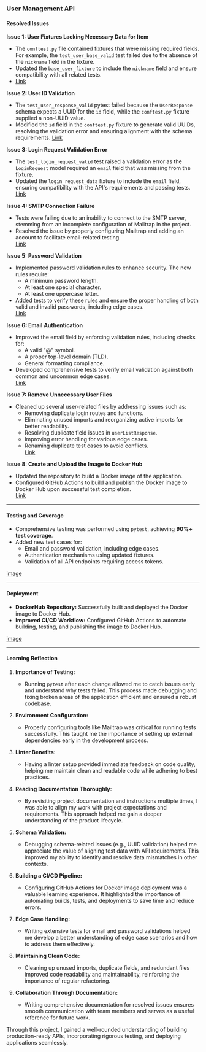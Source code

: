 ### User Management API  

#### Resolved Issues  

**Issue 1: User Fixtures Lacking Necessary Data for Item**  
- The `conftest.py` file contained fixtures that were missing required fields. For example, the `test_user_base_valid` test failed due to the absence of the `nickname` field in the fixture.  
- Updated the `base_user_fixture` to include the `nickname` field and ensure compatibility with all related tests.
- [Link](https://github.com/Saideepak9676/is601HW10/issues/1)

**Issue 2: User ID Validation**  
- The `test_user_response_valid` pytest failed because the `UserResponse` schema expects a UUID for the `id` field, while the `conftest.py` fixture supplied a non-UUID value.  
- Modified the `id` field in the `conftest.py` fixture to generate valid UUIDs, resolving the validation error and ensuring alignment with the schema requirements.
[Link](https://github.com/Saideepak9676/is601HW10/issues/3)

**Issue 3: Login Request Validation Error**  
- The `test_login_request_valid` test raised a validation error as the `LoginRequest` model required an `email` field that was missing from the fixture.  
- Updated the `login_request_data` fixture to include the `email` field, ensuring compatibility with the API's requirements and passing tests.  
[Link](https://github.com/Saideepak9676/is601HW10/issues/3)

**Issue 4: SMTP Connection Failure**  
- Tests were failing due to an inability to connect to the SMTP server, stemming from an incomplete configuration of Mailtrap in the project.  
- Resolved the issue by properly configuring Mailtrap and adding an account to facilitate email-related testing.  
[Link](https://github.com/Saideepak9676/is601HW10/issues/7)

**Issue 5: Password Validation**  
- Implemented password validation rules to enhance security. The new rules require:  
  - A minimum password length.  
  - At least one special character.  
  - At least one uppercase letter.  
- Added tests to verify these rules and ensure the proper handling of both valid and invalid passwords, including edge cases.  
[Link](https://github.com/Saideepak9676/is601HW10/issues/9)

**Issue 6: Email Authentication**  
- Improved the email field by enforcing validation rules, including checks for:  
  - A valid "@" symbol.  
  - A proper top-level domain (TLD).  
  - General formatting compliance.  
- Developed comprehensive tests to verify email validation against both common and uncommon edge cases.  
[Link](https://github.com/Saideepak9676/is601HW10/issues/11)

**Issue 7: Remove Unnecessary User Files**  
- Cleaned up several user-related files by addressing issues such as:  
  - Removing duplicate login routes and functions.  
  - Eliminating unused imports and reorganizing active imports for better readability.  
  - Resolving duplicate field issues in `userListResponse`.  
  - Improving error handling for various edge cases.  
  - Renaming duplicate test cases to avoid conflicts.  
[Link](https://github.com/Saideepak9676/is601HW10/issues/13)

**Issue 8: Create and Upload the Image to Docker Hub**  
- Updated the repository to build a Docker image of the application.  
- Configured GitHub Actions to build and publish the Docker image to Docker Hub upon successful test completion.  
[Link](https://github.com/Saideepak9676/is601HW10/issues/15)

---

#### Testing and Coverage  
- Comprehensive testing was performed using `pytest`, achieving **90%+ test coverage**.  
- Added new test cases for:  
  - Email and password validation, including edge cases.  
  - Authentication mechanisms using updated fixtures.  
  - Validation of all API endpoints requiring access tokens.

[image]("C:\Users\gsaid\Downloads\Coverage.jpg")

---

#### Deployment  
- **DockerHub Repository:** Successfully built and deployed the Docker image to Docker Hub.  
- **Improved CI/CD Workflow:** Configured GitHub Actions to automate building, testing, and publishing the image to Docker Hub.

[image]("C:\Users\gsaid\Downloads\Dockerimage.jpg")

---

#### Learning Reflection  

1. **Importance of Testing:**  
   - Running `pytest` after each change allowed me to catch issues early and understand why tests failed. This process made debugging and fixing broken areas of the application efficient and ensured a robust codebase.  

2. **Environment Configuration:**  
   - Properly configuring tools like Mailtrap was critical for running tests successfully. This taught me the importance of setting up external dependencies early in the development process.  

3. **Linter Benefits:**  
   - Having a linter setup provided immediate feedback on code quality, helping me maintain clean and readable code while adhering to best practices.  

4. **Reading Documentation Thoroughly:**  
   - By revisiting project documentation and instructions multiple times, I was able to align my work with project expectations and requirements. This approach helped me gain a deeper understanding of the product lifecycle.  

5. **Schema Validation:**  
   - Debugging schema-related issues (e.g., UUID validation) helped me appreciate the value of aligning test data with API requirements. This improved my ability to identify and resolve data mismatches in other contexts.  

6. **Building a CI/CD Pipeline:**  
   - Configuring GitHub Actions for Docker image deployment was a valuable learning experience. It highlighted the importance of automating builds, tests, and deployments to save time and reduce errors.  

7. **Edge Case Handling:**  
   - Writing extensive tests for email and password validations helped me develop a better understanding of edge case scenarios and how to address them effectively.  

8. **Maintaining Clean Code:**  
   - Cleaning up unused imports, duplicate fields, and redundant files improved code readability and maintainability, reinforcing the importance of regular refactoring.  

9. **Collaboration Through Documentation:**  
   - Writing comprehensive documentation for resolved issues ensures smooth communication with team members and serves as a useful reference for future work.  

Through this project, I gained a well-rounded understanding of building production-ready APIs, incorporating rigorous testing, and deploying applications seamlessly.
